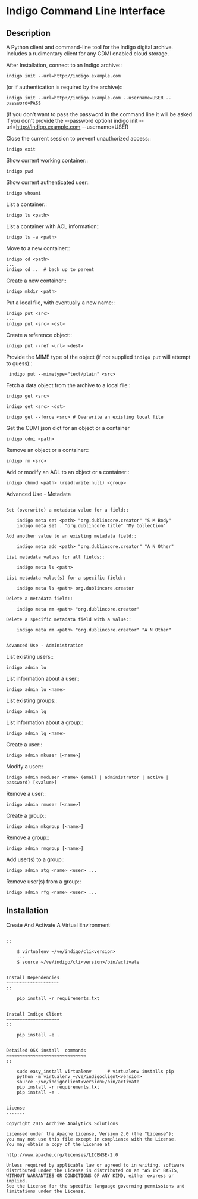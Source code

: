 
Indigo Command Line Interface
=============================

Description
-----------

A Python client and command-line tool for the Indigo digital archive. Includes 
a rudimentary client for any CDMI enabled cloud storage.

After Installation, connect to an Indigo archive::

    indigo init --url=http://indigo.example.com

(or if authentication is required by the archive)::

    indigo init --url=http://indigo.example.com --username=USER --password=PASS

(if you don't want to pass the password in the command line it will be asked if
you don't provide the --password option)
    indigo init --url=http://indigo.example.com --username=USER

Close the current session to prevent unauthorized access::

    indigo exit

Show current working container::

    indigo pwd

Show current authenticated user::

    indigo whoami

List a container::

    indigo ls <path>

List a container with ACL information::

    indigo ls -a <path>

Move to a new container::

    indigo cd <path>
    ...
    indigo cd ..  # back up to parent

Create a new container::

    indigo mkdir <path>

Put a local file, with eventually a new name::

    indigo put <src>
    ...
    indigo put <src> <dst>

Create a reference object::

    indigo put --ref <url> <dest>

Provide the MIME type of the object (if not supplied ``indigo put`` will attempt
to guess)::

     indigo put --mimetype="text/plain" <src>

Fetch a data object from the archive to a local file::

    indigo get <src>

    indigo get <src> <dst>

    indigo get --force <src> # Overwrite an existing local file

Get the CDMI json dict for an object or a container

    indigo cdmi <path>

Remove an object or a container::

    indigo rm <src>

Add or modify an ACL to an object or a container::

    indigo chmod <path> (read|write|null) <group>


Advanced Use - Metadata
~~~~~~~~~~~~~~~~~~~~~~~

Set (overwrite) a metadata value for a field::

    indigo meta set <path> "org.dublincore.creator" "S M Body"
    indigo meta set . "org.dublincore.title" "My Collection"

Add another value to an existing metadata field::

    indigo meta add <path> "org.dublincore.creator" "A N Other"

List metadata values for all fields::

    indigo meta ls <path>

List metadata value(s) for a specific field::

    indigo meta ls <path> org.dublincore.creator

Delete a metadata field::

    indigo meta rm <path> "org.dublincore.creator"

Delete a specific metadata field with a value::

    indigo meta rm <path> "org.dublincore.creator" "A N Other"


Advanced Use - Administration
~~~~~~~~~~~~~~~~~~~~~~~~~~~~~

List existing users::

    indigo admin lu

List information about a user::

    indigo admin lu <name>

List existing groups::

    indigo admin lg

List information about a group::

    indigo admin lg <name>

Create a user::

    indigo admin mkuser [<name>]

Modify a user::

    indigo admin moduser <name> (email | administrator | active | password) [<value>]

Remove a user::

    indigo admin rmuser [<name>]

Create a group::

    indigo admin mkgroup [<name>]

Remove a group::

    indigo admin rmgroup [<name>]

Add user(s) to a group::

    indigo admin atg <name> <user> ...

Remove user(s) from a group::

    indigo admin rfg <name> <user> ...



Installation
------------

Create And Activate A Virtual Environment
~~~~~~~~~~~~~~~~~~~~~~~~~~~~~~~~~~~~~~~~~

::

    $ virtualenv ~/ve/indigo/cli<version>
    ...
    $ source ~/ve/indigo/cli<version>/bin/activate


Install Dependencies
~~~~~~~~~~~~~~~~~~~~
::

    pip install -r requirements.txt


Install Indigo Client
~~~~~~~~~~~~~~~~~~~~
::

    pip install -e .


Detailed OSX install  commands
~~~~~~~~~~~~~~~~~~~~~~~~~~~~~~
::

    sudo easy_install virtualenv      # virtualenv installs pip
    python -m virtualenv ~/ve/indigoclient<version>
    source ~/ve/indigoclient<version>/bin/activate
    pip install -r requirements.txt
    pip install -e .


License
-------

Copyright 2015 Archive Analytics Solutions

Licensed under the Apache License, Version 2.0 (the "License");
you may not use this file except in compliance with the License.
You may obtain a copy of the License at

http://www.apache.org/licenses/LICENSE-2.0

Unless required by applicable law or agreed to in writing, software
distributed under the License is distributed on an "AS IS" BASIS,
WITHOUT WARRANTIES OR CONDITIONS OF ANY KIND, either express or implied.
See the License for the specific language governing permissions and
limitations under the License.

